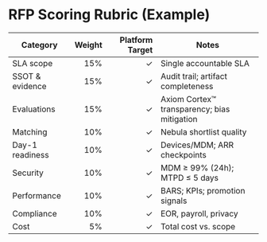 # RFP Scoring Rubric (Example)

| Category | Weight | Platform Target | Notes |
|---|---:|---:|---|
| SLA scope | 15% | ✓ | Single accountable SLA |
| SSOT & evidence | 15% | ✓ | Audit trail; artifact completeness |
| Evaluations | 15% | ✓ | Axiom Cortex™ transparency; bias mitigation |
| Matching | 10% | ✓ | Nebula shortlist quality |
| Day-1 readiness | 10% | ✓ | Devices/MDM; ARR checkpoints |
| Security | 10% | ✓ | MDM ≥ 99% (24h); MTPD ≤ 5 days |
| Performance | 10% | ✓ | BARS; KPIs; promotion signals |
| Compliance | 10% | ✓ | EOR, payroll, privacy |
| Cost | 5% | ✓ | Total cost vs. scope |
